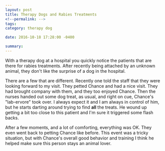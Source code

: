 ```yaml
---
layout: post
title: Therapy Dogs and Rabies Treatments
<!--permalink: -->
tags: 
category: therapy dog

date: 2016-10-18 17:28:00 -0400

summary: 
---
```

With a therapy dog at a hospital you quickly notice the patients that are there for rabies treatments. After recently being attached by an unknown animal, they don't like the surprise of a dog in the hospital. 

There are a few that are different. Recently one told the staff that they were looking forward to my visit. They petted Chance and had a nice visit. They had brought company with them, and they too enjoyed Chance. Then the nurses handed out some dog treat, as usual, and right on cue, Chance's "lab-ervore" took over. I always expect it and I am always in control of him, but he starts darting around trying to find **all** the treats. He wound up getting a bit too close to this patient and I'm sure it triggered some flash backs. 

After a few moments, and a lot of comforting, everything was OK. They even went back to petting Chance like before. This event was a tricky situation, but with Chance's overall good behavior and training  I think he helped make sure this person stays an animal lover.